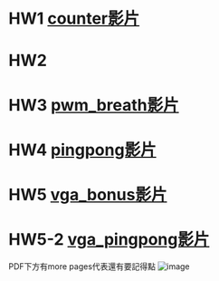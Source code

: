 # HW1  [counter影片](https://www.youtube.com/shorts/73Q8eGjqQkQ)


# HW2

# HW3  [pwm_breath影片](https://youtube.com/shorts/ERdG7_-1m0k?si=1AEDhDLYroMPUOqn)

# HW4  [pingpong影片](https://youtube.com/shorts/tOnv0RMuBEo?si=bTVY1dGMhjbBNnCr)

# HW5  [vga_bonus影片](https://www.youtube.com/watch?v=AdTL2_zqUU8)

# HW5-2 [vga_pingpong影片](https://www.youtube.com/watch?v=OKdsW8d9eu4)


PDF下方有more pages代表還有要記得點
![image](https://github.com/user-attachments/assets/ec38545f-94be-437d-8a51-3075212f07d5)
